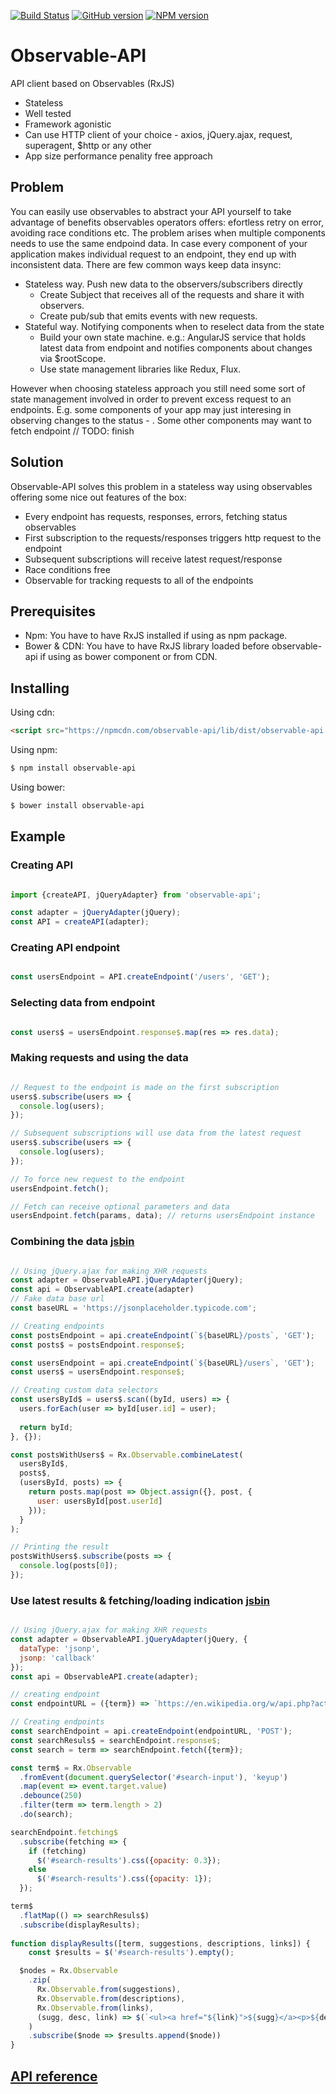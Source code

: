 [![Build Status](https://travis-ci.org/luknei/observable-api.svg)](https://travis-ci.org/luknei/observable-api)
[![GitHub version](https://img.shields.io/github/tag/luknei/observable-api.svg)](https://github.com/luknei/observable-api)
[![NPM version](https://img.shields.io/npm/v/observable-api.svg)](https://www.npmjs.com/package/observable-api)

# Observable-API
API client based on Observables (RxJS)

* Stateless
* Well tested
* Framework agonistic
* Can use HTTP client of your choice - axios, jQuery.ajax, request, superagent, $http or any other
* App size performance penality free approach

## Problem

You can easily use observables to abstract your API yourself to take advantage of benefits observables operators offers: efortless retry on error, avoiding race conditions etc. The problem arises when multiple components needs to use the same endpoind data. In case every component of your application makes individual request to an endpoint, they end up with inconsistent data. There are few common ways keep data insync:
* Stateless way. Push new data to the observers/subscribers directly
  * Create Subject that receives all of the requests and share it with observers.
  * Create pub/sub that emits events with new requests.
* Stateful way. Notifying components when to reselect data from the state
  * Build your own state machine. e.g.: AngularJS service that holds latest data from endpoint and notifies components about changes via $rootScope.
  * Use state management libraries like Redux, Flux.

However when choosing stateless approach you still need some sort of state management involved in order to prevent excess request to an endpoints. E.g. some components of your app may just interesing in observing changes to the status - . Some other components may want to fetch endpoint // TODO: finish

## Solution
Observable-API solves this problem in a stateless way using observables offering some nice out features of the box:
* Every endpoint has requests, responses, errors, fetching status observables
* First subscription to the requests/responses triggers http request to the endpoint
* Subsequent subscriptions will receive latest request/response
* Race conditions free
* Observable for tracking requests to all of the endpoints

## Prerequisites

* Npm: You have to have RxJS installed if using as npm package.
* Bower & CDN: You have to have RxJS library loaded before observable-api if using as bower component or from CDN.

## Installing

Using cdn:

```html
<script src="https://npmcdn.com/observable-api/lib/dist/observable-api.js"></script>
```

Using npm:

```bash
$ npm install observable-api
```

Using bower:

```bash
$ bower install observable-api
```

## Example

### Creating API

```js

import {createAPI, jQueryAdapter} from 'observable-api';

const adapter = jQueryAdapter(jQuery);
const API = createAPI(adapter);

```

### Creating API endpoint

```js

const usersEndpoint = API.createEndpoint('/users', 'GET');

```

### Selecting data from endpoint

```js

const users$ = usersEndpoint.response$.map(res => res.data);

```

### Making requests and using the data

```js

// Request to the endpoint is made on the first subscription
users$.subscribe(users => {
  console.log(users);
});

// Subsequent subscriptions will use data from the latest request
users$.subscribe(users => {
  console.log(users);
});

// To force new request to the endpoint
usersEndpoint.fetch();

// Fetch can receive optional parameters and data
usersEndpoint.fetch(params, data); // returns usersEndpoint instance

```

### Combining the data [jsbin](https://jsbin.com/xasiduf/edit?html,js,console)

```js

// Using jQuery.ajax for making XHR requests
const adapter = ObservableAPI.jQueryAdapter(jQuery);
const api = ObservableAPI.create(adapter)
// Fake data base url
const baseURL = 'https://jsonplaceholder.typicode.com';

// Creating endpoints
const postsEndpoint = api.createEndpoint(`${baseURL}/posts`, 'GET');
const posts$ = postsEndpoint.response$;

const usersEndpoint = api.createEndpoint(`${baseURL}/users`, 'GET');
const users$ = usersEndpoint.response$;

// Creating custom data selectors
const usersById$ = users$.scan((byId, users) => {
  users.forEach(user => byId[user.id] = user);
  
  return byId;
}, {});

const postsWithUsers$ = Rx.Observable.combineLatest(
  usersById$,
  posts$,
  (usersById, posts) => {
    return posts.map(post => Object.assign({}, post, {
      user: usersById[post.userId]
    }));
  }
);

// Printing the result
postsWithUsers$.subscribe(posts => {
  console.log(posts[0]);
});

```

### Use latest results & fetching/loading indication [jsbin](https://jsbin.com/qugokav/edit?html,js,output)

```js

// Using jQuery.ajax for making XHR requests
const adapter = ObservableAPI.jQueryAdapter(jQuery, {
  dataType: 'jsonp',
  jsonp: 'callback'
});
const api = ObservableAPI.create(adapter);

// creating endpoint
const endpointURL = ({term}) => `https://en.wikipedia.org/w/api.php?action=opensearch&search=${term}&limit=3`;

// Creating endpoints
const searchEndpoint = api.createEndpoint(endpointURL, 'POST');
const searchResuls$ = searchEndpoint.response$;
const search = term => searchEndpoint.fetch({term});

const term$ = Rx.Observable
  .fromEvent(document.querySelector('#search-input'), 'keyup')
  .map(event => event.target.value)
  .debounce(250)
  .filter(term => term.length > 2)
  .do(search);

searchEndpoint.fetching$
  .subscribe(fetching => {
    if (fetching)
      $('#search-results').css({opacity: 0.3});
    else
      $('#search-results').css({opacity: 1});
  });

term$
  .flatMap(() => searchResuls$)
  .subscribe(displayResults);
  
function displayResults([term, suggestions, descriptions, links]) {
	const $results = $('#search-results').empty();

  $nodes = Rx.Observable
  	.zip(
      Rx.Observable.from(suggestions),
      Rx.Observable.from(descriptions),
      Rx.Observable.from(links),
      (sugg, desc, link) => $(`<ul><a href="${link}">${sugg}</a><p>${desc}</p></ul>`)
  	)
    .subscribe($node => $results.append($node))
}

```

## [API reference](https://github.com/luknei/observable-api/blob/master/typescript/observable-api.d.ts)
